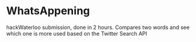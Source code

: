WhatsAppening
=============

hackWaterloo submission, done in 2 hours. Compares two words and see which one is more used based on the Twitter Search API

